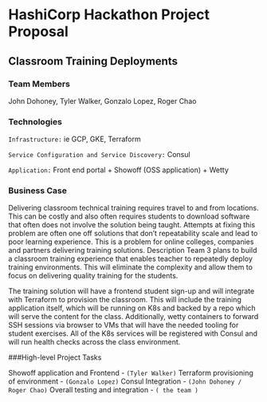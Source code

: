 # HashiCorp Hackathon Project Proposal

## Classroom Training Deployments

### Team Members

John Dohoney, Tyler Walker, Gonzalo Lopez, Roger Chao

### Technologies

```Infrastructure:``` ie GCP, GKE, Terraform

```Service Configuration and Service Discovery:``` Consul

```Application:``` Front end portal + Showoff (OSS application) + Wetty

### Business Case

Delivering classroom technical training requires travel to and from locations. This can be costly and also often requires students to download software that often does not involve the solution being taught. Attempts at fixing this problem are often one off solutions that don’t repeatability scale and lead to poor learning experience. This is a problem for online colleges, companies and partners delivering training solutions. 
Description
Team 3 plans to build a classroom training experience that enables teacher to repeatedly deploy training environments. This will eliminate the complexity and allow them to focus on delivering quality training for the students. 

The training solution will have a frontend student sign-up and will integrate with Terraform to provision the classroom. This will include the training application itself, which will  be running on K8s and backed by a repo which will serve the content for the class. Additionally, wetty containers to forward SSH sessions via browser to VMs that will have the needed tooling for student exercises. All of the K8s services will be registered with Consul and will run health checks across the class environment.

###High-level Project Tasks

Showoff application and Frontend - `(Tyler Walker)`
Terraform provisioning of environment - `(Gonzalo Lopez)`
Consul Integration - `(John Dohoney / Roger Chao)`
Overall testing and integration - `( the team )`

